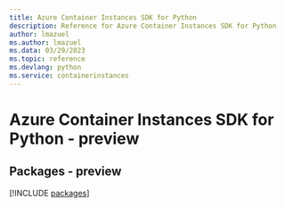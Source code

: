 ```yaml
---
title: Azure Container Instances SDK for Python
description: Reference for Azure Container Instances SDK for Python
author: lmazuel
ms.author: lmazuel
ms.data: 03/29/2023
ms.topic: reference
ms.devlang: python
ms.service: containerinstances
---
```

# Azure Container Instances SDK for Python - preview
## Packages - preview
[!INCLUDE [packages](container-instances-index.md)]